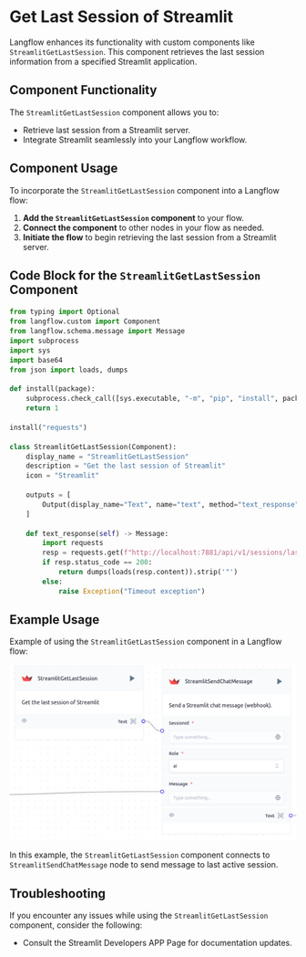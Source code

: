 # Get Last Session of Streamlit

Langflow enhances its functionality with custom components like `StreamlitGetLastSession`. This component retrieves the last session information from a specified Streamlit application.


## Component Functionality

<Admonition type="tip" title="Component Functionality">

The `StreamlitGetLastSession` component allows you to:

- Retrieve last session from a Streamlit server.
- Integrate Streamlit seamlessly into your Langflow workflow.

</Admonition>

## Component Usage

To incorporate the `StreamlitGetLastSession` component into a Langflow flow:

1. **Add the `StreamlitGetLastSession` component** to your flow.
2. **Connect the component** to other nodes in your flow as needed.
3. **Initiate the flow** to begin retrieving the last session from a Streamlit server.

## Code Block for the `StreamlitGetLastSession` Component

```python
from typing import Optional
from langflow.custom import Component
from langflow.schema.message import Message
import subprocess
import sys
import base64
from json import loads, dumps

def install(package):
    subprocess.check_call([sys.executable, "-m", "pip", "install", package])
    return 1

install("requests")

class StreamlitGetLastSession(Component):
    display_name = "StreamlitGetLastSession"
    description = "Get the last session of Streamlit"
    icon = "Streamlit"

    outputs = [
        Output(display_name="Text", name="text", method="text_response"),
    ]

    def text_response(self) -> Message:
        import requests
        resp = requests.get(f"http://localhost:7881/api/v1/sessions/last")
        if resp.status_code == 200:
            return dumps(loads(resp.content)).strip('"')
        else:
            raise Exception("Timeout exception")
```

## Example Usage

<Admonition type="info" title="Example Usage">

Example of using the `StreamlitGetLastSession` component in a Langflow flow:

![](./126736523.png)

In this example, the `StreamlitGetLastSession` component connects to `StreamlitSendChatMessage` node to send message to last active session.

</Admonition>


## Troubleshooting

<Admonition type="caution" title="Troubleshooting">

If you encounter any issues while using the `StreamlitGetLastSession` component, consider the following:

- Consult the Streamlit Developers APP Page for documentation updates.

</Admonition>
